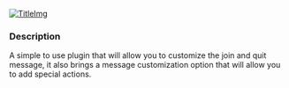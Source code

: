 [TitleImg]: https://i.imgur.com/lBcgymZ.png
[Spigot]: https://www.spigotmc.org/resources/57006/


[![TitleImg]][Spigot]
### Description

A simple to use plugin that will allow you to customize the join and quit message, it also brings a message customization option that will allow you to add special actions.


